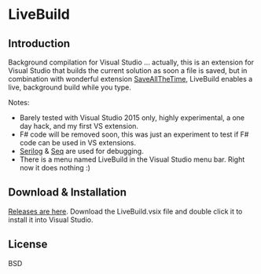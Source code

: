# LiveBuild

## Introduction 

Background compilation for Visual Studio ... actually, this is an extension for Visual Studio that builds the current solution as soon a file is saved, but in combination with wonderful extension [SaveAllTheTime](https://visualstudiogallery.msdn.microsoft.com/ee676c7f-83e8-4ef8-87ab-22a95ae8f1d4), LiveBuild enables a live, background build while you type.

Notes:

- Barely tested with Visual Studio 2015 only, highly experimental, a one day hack, and my first VS extension.
- F# code will be removed soon, this was just an experiment to test if F# code can be used in VS extensions.
- [Serilog](http://serilog.net/) & [Seq](https://getseq.net/) are used for debugging.
- There is a menu named LiveBuild in the Visual Studio menu bar. Right now it does nothing :)

## Download & Installation

[Releases are here](https://github.com/pragmatrix/LiveBuild/releases). Download the LiveBuild.vsix file and double click it to install it into Visual Studio.

## License

BSD

